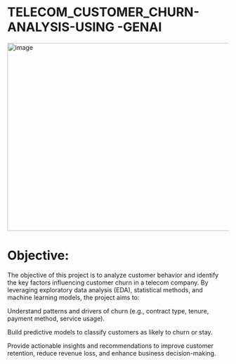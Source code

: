 # TELECOM_CUSTOMER_CHURN-ANALYSIS-USING -GENAI
<img width="800" height="428" alt="image" src="https://github.com/user-attachments/assets/bf866f4a-6058-49b6-83b1-8b5a70b6955a" />

# Objective:
The objective of this project is to analyze customer behavior and identify the key factors influencing customer churn in a telecom company. By leveraging exploratory data analysis (EDA), statistical methods, and machine learning models, the project aims to:

Understand patterns and drivers of churn (e.g., contract type, tenure, payment method, service usage).

Build predictive models to classify customers as likely to churn or stay.

Provide actionable insights and recommendations to improve customer retention, reduce revenue loss, and enhance business decision-making.
